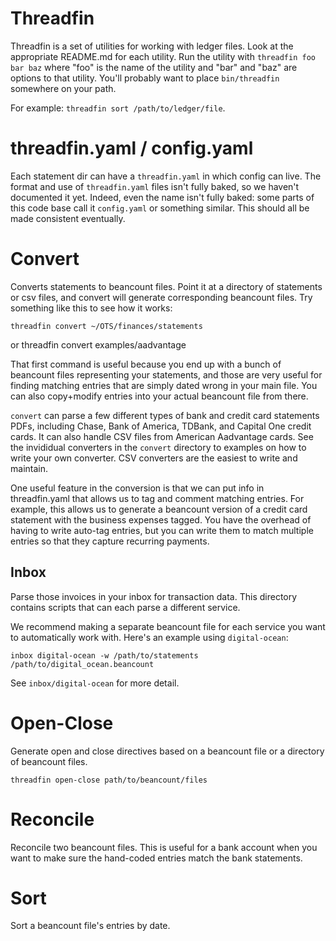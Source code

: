 # Threadfin

Threadfin is a set of utilities for working with ledger files.  Look
at the appropriate README.md for each utility.  Run the
utility with `threadfin foo bar baz` where "foo" is the name of the
utility and "bar" and "baz" are options to that utility.  You'll
probably want to place `bin/threadfin` somewhere on your path.

For example: `threadfin sort /path/to/ledger/file`.

# threadfin.yaml / config.yaml

Each statement dir can have a `threadfin.yaml` in which config can
live.  The format and use of `threadfin.yaml` files isn't fully baked,
so we haven't documented it yet.  Indeed, even the name isn't fully
baked: some parts of this code base call it `config.yaml` or something
similar.  This should all be made consistent eventually.

# Convert
Converts statements to beancount files.  Point it at a directory of
statements or csv files, and convert will generate corresponding
beancount files.  Try something like this to see how it works:

    threadfin convert ~/OTS/finances/statements

or
    threadfin convert examples/aadvantage

That first command is useful because you end up with a bunch of
beancount files representing your statements, and those are very
useful for finding matching entries that are simply dated wrong in
your main file.  You can also copy+modify entries into your actual
beancount file from there.

`convert` can parse a few different types of bank and credit card
statements PDFs, including Chase, Bank of America, TDBank, and Capital
One credit cards.  It can also handle CSV files from American
Aadvantage cards.  See the invididual converters in the `convert`
directory to examples on how to write your own converter.  CSV
converters are the easiest to write and maintain.

One useful feature in the conversion is that we can put info in
threadfin.yaml that allows us to tag and comment matching entries.
For example, this allows us to generate a beancount version of a
credit card statement with the business expenses tagged.  You have the
overhead of having to write auto-tag entries, but you can write them
to match multiple entries so that they capture recurring payments.

## Inbox

Parse those invoices in your inbox for transaction data.  This
directory contains scripts that can each parse a different service.

We recommend making a separate beancount file for each service you
want to automatically work with.  Here's an example using
`digital-ocean`:

    inbox digital-ocean -w /path/to/statements /path/to/digital_ocean.beancount

See `inbox/digital-ocean` for more detail.

# Open-Close

Generate open and close directives based on a beancount file or a
directory of beancount files.

    threadfin open-close path/to/beancount/files

# Reconcile
Reconcile two beancount files.  This is useful for a bank account when
you want to make sure the hand-coded entries match the bank
statements.

# Sort
Sort a beancount file's entries by date.
